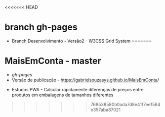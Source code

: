 <<<<<<< HEAD
# branch gh-pages
* Branch Desenvolvimento - Versão2 - W3CSS Grid System
=======
# MaisEmConta - master
* _gh-pages_
* Versão de publicação  -  https://gabrielsouzasys.github.io/MaisEmConta/




- Estudos PWA - Calcular rapidamente diferenças de preços entre produtos em embalagens de tamanhos diferentes
>>>>>>> 768538580b0ada7d8e41f7eef584e357aba87021

